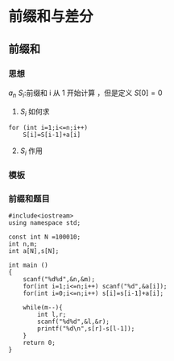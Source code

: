 # 前缀和与差分

## 前缀和
### 思想

${a_n}$ $S_i$:前缀和  i 从 1 开始计算 ，但是定义 $S[0]=0$  
1. $S_i$ 如何求
```
for (int i=1;i<=n;i++) 
    S[i]=S[i-1]+a[i]
```
2. $S_i$ 作用 

### 模板

### 前缀和题目

```
#include<iostream>
using namespace std;

const int N =100010;
int n,m;
int a[N],s[N];

int main ()
{
    scanf("%d%d",&n,&m);
    for(int i=1;i<=n;i++) scanf("%d",&a[i]);
    for(int i=0;i<=n;i++) s[i]=s[i-1]+a[i];
    
    while(m--){
        int l,r;
        scanf("%d%d",&l,&r);
        printf("%d\n",s[r]-s[l-1]);
    }
    return 0;
}

```
